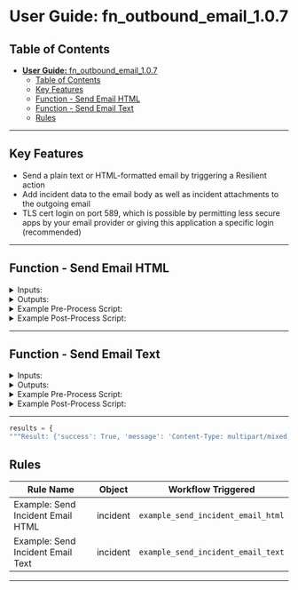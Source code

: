 # **User Guide:** fn_outbound_email_1.0.7

## Table of Contents
- [**User Guide:** fn_outbound_email_1.0.7](#user-guide-fnoutboundemail107)
  - [Table of Contents](#table-of-contents)
  - [Key Features](#key-features)
  - [Function - Send Email HTML](#function---send-email-html)
  - [Function - Send Email Text](#function---send-email-text)
  - [Rules](#rules)

---

## Key Features
* Send a plain text or HTML-formatted email by triggering a Resilient action
* Add incident data to the email body as well as incident attachments to the outgoing email
* TLS cert login on port 589, which is possible by permitting less secure apps by your email provider or giving this application a specific login (recommended)

---

## Function - Send Email HTML

<details><summary>Inputs:</summary>
<p>

| Name | Type | Required | Example | Tooltip |
| ---- | :--: | :------: | ------- | ------- |
| `mail_bcc` | `text` | No | `changeme@email.com` | edit in script or app.config (precedence on smtp_user) |
| `mail_body_html` | `text` | No | `<html>` | template in script |
| `mail_body_text` | `text` | No | `plain_text` | template in script |
| `mail_cc` | `text` | No | `changeme@email.com` | user input |
| `mail_from` | `text` | No | `changeme@email.com` | edit in script or app.config (precedence on smtp_user) |
| `mail_incident_id` | `number` | No | `2085` | Taken from incident  |
| `mail_subject` | `text` | No | `[incident type id]` | Taken from incident |
| `mail_to` | `text` | Yes | `changeme@email.com` | user_input |

</p>
</details>

<details><summary>Outputs:</summary>
<p>


</p>
</details>

<details><summary>Example Pre-Process Script:</summary>
<p>

```python
inputs.mail_to = rule.properties.mail_to
inputs.mail_cc = rule.properties.mail_cc
inputs.mail_incident_id = incident.id
inputs.mail_from = "changeme@resilientsystems.com"
inputs.mail_subject = "[{0}] {1}".format(incident.id, incident.name)

inputs.mail_body_html = """
{% set NOT_FOUND = ["Not Found!","-","None",None] %}
{% macro get_row(label,field_name) -%}
	{% set value = template_helper.get_incident_value(incident,field_name) %}
	{% set style = "font-family: Calibri; color: rgb(31,73,125)" %}
    {% if value and value not in NOT_FOUND and not value.startswith('-') %}
    <tr>
        <td width="100" style="{{style}}; font-weight:bold">{{ label }}</td>
        <td style="{{style}}">{{ value | striptags}}</td>
    </tr>
    {% endif %}
{%- endmacro %}
<table width="100%" >
<tr>
    <td colspan="2">
        <h3 style="color: rgb(68,114,196)">INCIDENT DETAILS</h3>
        <hr size="1" width="100%" noshade style="color:#FFDF57" align="center"/>
    </td>
</tr>
    {{ get_row('Severity:','severity_code') }}
    {{ get_row('Status:','status') }}<br>
    {{ get_row('Created:','create_date') }}<br>
    {{ get_row('Category:','incident_type_ids') }}
<tr>
    <td colspan="2">
        <br><h3 style="color: rgb(68,114,196)">INCIDENT DESCRIPTION</h3>
        <hr size="1" width="100%" noshade style="color:#FFDF57" align="center"/>
    </td>
    {{ get_row('Description:','description') }}
</tr>
</table>
<br>
"""
```

</p>
</details>

<details><summary>Example Post-Process Script:</summary>
<p>

```python
if results.success:
  noteText = u"""Email Sent if mail server is valid/authenticated\n 
  From: {0}<br> To: {1}<br> CC: {2}<br> BCC: {3}<br> Subject: {4} <br> 
  Body: {5} <br>""".format(results.content.inputs[0].strip("u\"[]"), results.content.inputs[1].strip("u\"[]"), results.content.inputs[2].strip("u\"[]"), results.content.inputs[3].strip("u\"[]"), results.content.inputs[4].strip("u\"[]"), results.content.text)
else:
  noteText = u"Email NOT Sent\n From: {0}\n To: {1}".format(results.content.inputs[0].strip("u\"[]"), results.content.inputs[1].strip("u\"[]"))
incident.addNote(helper.createRichText(noteText))

```

```python
results = {
"""2020-03-29 13:23:23,135 DEBUG [actions_component] Result: {'success': True, 'message': 'Content-Type: multipart/mixed; boundary="===============3279704273121734511=="\nMIME-Version: 1.0\nFrom: changeme@resilientsystems.com\nTo: dummy@email.com\nCC: \nBCC: \nSubject: [2095] aueo\n\n--===============3279704273121734511==\nMIME-Version: 1.0\nContent-Type: text/html; charset="utf-8"\nContent-Transfer-Encoding: base64\n\nCgoKPHRhYmxlIHdpZHRoPSIxMDAlIiA+Cjx0cj4KICAgIDx0ZCBjb2xzcGFuPSIyIj4KICAgICAg\nICA8aDMgc3R5bGU9ImNvbG9yOiByZ2IoNjgsMTE0LDE5NikiPklOQ0lERU5UIERFVEFJTFM8L2gz\nPgogICAgICAgIDxociBzaXplPSIxIiB3aWR0aD0iMTAwJSIgbm9zaGFkZSBzdHlsZT0iY29sb3I6\nI0ZGREY1NyIgYWxpZ249ImNlbnRlciIvPgogICAgPC90ZD4KPC90cj4KICAgIAoJCiAgICAKICAg\nIDx0cj4KICAgICAgICA8dGQgd2lkdGg9IjEwMCIgc3R5bGU9ImZvbnQtZmFtaWx5OiBDYWxpYnJp\nOyBjb2xvcjogcmdiKDMxLDczLDEyNSk7IGZvbnQtd2VpZ2h0OmJvbGQiPlNldmVyaXR5PC90ZD4K\nICAgICAgICA8dGQgc3R5bGU9ImZvbnQtZmFtaWx5OiBDYWxpYnJpOyBjb2xvcjogcmdiKDMxLDcz\nLDEyNSkiPkxvdzwvdGQ+CiAgICA8L3RyPgogICAgCiAgICAKCQogICAgCiAgICA8dHI+CiAgICAg\nICAgPHRkIHdpZHRoPSIxMDAiIHN0eWxlPSJmb250LWZhbWlseTogQ2FsaWJyaTsgY29sb3I6IHJn\nYigzMSw3MywxMjUpOyBmb250LXdlaWdodDpib2xkIj5TdGF0dXM8L3RkPgogICAgICAgIDx0ZCBz\ndHlsZT0iZm9udC1mYW1pbHk6IENhbGlicmk7IGNvbG9yOiByZ2IoMzEsNzMsMTI1KSI+QTwvdGQ+\nCiAgICA8L3RyPgogICAgCiAgICAKCQogICAgCiAgICA8dHI+CiAgICAgICAgPHRkIHdpZHRoPSIx\nMDAiIHN0eWxlPSJmb250LWZhbWlseTogQ2FsaWJyaTsgY29sb3I6IHJnYigzMSw3MywxMjUpOyBm\nb250LXdlaWdodDpib2xkIj5DcmVhdGVkPC90ZD4KICAgICAgICA8dGQgc3R5bGU9ImZvbnQtZmFt\naWx5OiBDYWxpYnJpOyBjb2xvcjogcmdiKDMxLDczLDEyNSkiPjIwMTktMTEtMTRUMTQ6MTQ6NDE8\nL3RkPgogICAgPC90cj4KICAgIAogICAgCgkKICAgIAogICAgPHRyPgogICAgICAgIDx0ZCB3aWR0\naD0iMTAwIiBzdHlsZT0iZm9udC1mYW1pbHk6IENhbGlicmk7IGNvbG9yOiByZ2IoMzEsNzMsMTI1\nKTsgZm9udC13ZWlnaHQ6Ym9sZCI+Q2F0ZWdvcnk8L3RkPgogICAgICAgIDx0ZCBzdHlsZT0iZm9u\ndC1mYW1pbHk6IENhbGlicmk7IGNvbG9yOiByZ2IoMzEsNzMsMTI1KSI+Q29tbXVuaWNhdGlvbiBl\ncnJvciAoZmF4OyBlbWFpbCk8L3RkPgogICAgPC90cj4KICAgIAo8dHI+CiAgICA8dGQgY29sc3Bh\nbj0iMiI+CiAgICAgICAgPGJyPjxoMyBzdHlsZT0iY29sb3I6IHJnYig2OCwxMTQsMTk2KSI+SU5D\nSURFTlQgREVTQ1JJUFRJT048L2gzPgogICAgICAgIDxociBzaXplPSIxIiB3aWR0aD0iMTAwJSIg\nbm9zaGFkZSBzdHlsZT0iY29sb3I6I0ZGREY1NyIgYWxpZ249ImNlbnRlciIvPgogICAgPC90ZD4K\nPC90cj4KPC90YWJsZT4KPGJyPg==\n\n--===============3279704273121734511==--\n'}
<Ack[*] ()>
}"""
}
```
</p>
</details>

---

## Function - Send Email Text

<details><summary>Inputs:</summary>
<p>

| Name | Type | Required | Example | Tooltip |
| ---- | :--: | :------: | ------- | ------- |
| `mail_bcc` | `text` | No | `changeme@email.com` | edit in script or app.config (precedence on smtp_user) |
| `mail_body_html` | `text` | No | `<html>` | template in script |
| `mail_body_text` | `text` | No | `plain_text` | template in script |
| `mail_cc` | `text` | No | `changeme@email.com` | user input |
| `mail_from` | `text` | No | `changeme@email.com` | edit in script or app.config (precedence on smtp_user) |
| `mail_incident_id` | `number` | No | `2085` | Taken from incident  |
| `mail_subject` | `text` | No | `[incident type id]` | Taken from incident |
| `mail_to` | `text` | Yes | `changeme@email.com` | user_input |


</p>
</details>

<details><summary>Outputs:</summary>
<p>

---
```python
results = {
"""Result: {'success': True, 'message': 'Content-Type: multipart/mixed; boundary="===============3279704273121734511=="\nMIME-Version: 1.0\nFrom: changeme@resilientsystems.com\nTo: dummy@email.com\nCC: \nBCC: \nSubject: [2095] aueo\n\n--===============3279704273121734511==\nMIME-Version: 1.0\nContent-Type: text/html; charset="utf-8"\nContent-Transfer-Encoding: base64\n\nCgoKPHRhYmxlIHdpZHRoPSIxMDAlIiA+Cjx0cj4KICAgIDx0ZCBjb2xzcGFuPSIyIj4KICAgICAg\nICA8aDMgc3R5bGU9ImNvbG9yOiByZ2IoNjgsMTE0LDE5NikiPklOQ0lERU5UIERFVEFJTFM8L2gz\nPgogICAgICAgIDxociBzaXplPSIxIiB3aWR0aD0iMTAwJSIgbm9zaGFkZSBzdHlsZT0iY29sb3I6\nI0ZGREY1NyIgYWxpZ249ImNlbnRlciIvPgogICAgPC90ZD4KPC90cj4KICAgIAoJCiAgICAKICAg\nIDx0cj4KICAgICAgICA8dGQgd2lkdGg9IjEwMCIgc3R5bGU9ImZvbnQtZmFtaWx5OiBDYWxpYnJp\nOyBjb2xvcjogcmdiKDMxLDczLDEyNSk7IGZvbnQtd2VpZ2h0OmJvbGQiPlNldmVyaXR5PC90ZD4K\nICAgICAgICA8dGQgc3R5bGU9ImZvbnQtZmFtaWx5OiBDYWxpYnJpOyBjb2xvcjogcmdiKDMxLDcz\nLDEyNSkiPkxvdzwvdGQ+CiAgICA8L3RyPgogICAgCiAgICAKCQogICAgCiAgICA8dHI+CiAgICAg\nICAgPHRkIHdpZHRoPSIxMDAiIHN0eWxlPSJmb250LWZhbWlseTogQ2FsaWJyaTsgY29sb3I6IHJn\nYigzMSw3MywxMjUpOyBmb250LXdlaWdodDpib2xkIj5TdGF0dXM8L3RkPgogICAgICAgIDx0ZCBz\ndHlsZT0iZm9udC1mYW1pbHk6IENhbGlicmk7IGNvbG9yOiByZ2IoMzEsNzMsMTI1KSI+QTwvdGQ+\nCiAgICA8L3RyPgogICAgCiAgICAKCQogICAgCiAgICA8dHI+CiAgICAgICAgPHRkIHdpZHRoPSIx\nMDAiIHN0eWxlPSJmb250LWZhbWlseTogQ2FsaWJyaTsgY29sb3I6IHJnYigzMSw3MywxMjUpOyBm\nb250LXdlaWdodDpib2xkIj5DcmVhdGVkPC90ZD4KICAgICAgICA8dGQgc3R5bGU9ImZvbnQtZmFt\naWx5OiBDYWxpYnJpOyBjb2xvcjogcmdiKDMxLDczLDEyNSkiPjIwMTktMTEtMTRUMTQ6MTQ6NDE8\nL3RkPgogICAgPC90cj4KICAgIAogICAgCgkKICAgIAogICAgPHRyPgogICAgICAgIDx0ZCB3aWR0\naD0iMTAwIiBzdHlsZT0iZm9udC1mYW1pbHk6IENhbGlicmk7IGNvbG9yOiByZ2IoMzEsNzMsMTI1\nKTsgZm9udC13ZWlnaHQ6Ym9sZCI+Q2F0ZWdvcnk8L3RkPgogICAgICAgIDx0ZCBzdHlsZT0iZm9u\ndC1mYW1pbHk6IENhbGlicmk7IGNvbG9yOiByZ2IoMzEsNzMsMTI1KSI+Q29tbXVuaWNhdGlvbiBl\ncnJvciAoZmF4OyBlbWFpbCk8L3RkPgogICAgPC90cj4KICAgIAo8dHI+CiAgICA8dGQgY29sc3Bh\nbj0iMiI+CiAgICAgICAgPGJyPjxoMyBzdHlsZT0iY29sb3I6IHJnYig2OCwxMTQsMTk2KSI+SU5D\nSURFTlQgREVTQ1JJUFRJT048L2gzPgogICAgICAgIDxociBzaXplPSIxIiB3aWR0aD0iMTAwJSIg\nbm9zaGFkZSBzdHlsZT0iY29sb3I6I0ZGREY1NyIgYWxpZ249ImNlbnRlciIvPgogICAgPC90ZD4K\nPC90cj4KPC90YWJsZT4KPGJyPg==\n\n--===============3279704273121734511==--\n'}
<Ack[*] ()>
}"""
```

</p>
</details>

<details><summary>Example Pre-Process Script:</summary>
<p>

```python
inputs.mail_to = rule.properties.mail_to
inputs.mail_cc = rule.properties.mail_cc
inputs.mail_incident_id = incident.id
inputs.mail_from = "changeme@resilientsystems.com"
inputs.mail_subject = "[{0}] {1}".format(incident.id, incident.name)

from java.util import Date
creation_date = Date(incident.create_date)
type_ids = u", ".join(incident.incident_type_ids)
sev_code = u"{}".format(incident.severity_code)
current_plan = u"{}".format(incident.plan_status)

inputs.mail_body_text = """
Incident Summary:
    Severity Code: {0}
    Plan Status: {1}
    Created: {2}
    Incident Type: {3}
""".format(sev_code, current_plan, creation_date, type_ids)
```

</p>
</details>

<details><summary>Example Post-Process Script:</summary>
<p>op

```python
if results.success:
  noteText = u"Email Sent if mail server is valid/authenticated\n From: {0}\n To: {1}\n CC: {2}\n BCC: {3}\n Subject: {4}\n Body: {5}".format(results.content.inputs[0].strip("u\"[]"), results.content.inputs[1].strip("u\"[]"), results.content.inputs[2].strip("u\"[]"), results.content.inputs[3].strip("u\"[]"), results.content.inputs[4].strip("u\""), results.content.text )   
else:
  noteText = u"Email NOT Sent\n From: {0}\n To: {1}".format(results.content.inputs[0].strip("u\"[]"), results.content.inputs[1].strip("u\"[]"))
incident.addNote(noteText)
```

</p>
</details>

---
```python
results = {
"""Result: {'success': True, 'message': 'Content-Type: multipart/mixed; boundary="===============5097991223385854320=="\nMIME-Version: 1.0\nFrom: changeme.resilientsystems.com\nTo: dummy@email.com\nCC: \nBCC: \nSubject: [2095] aueo\n\n--===============5097991223385854320==\nMIME-Version: 1.0\nContent-Type: text/plain; charset="utf-8"\nContent-Transfer-Encoding: base64\n\nCkluY2lkZW50IFN1bW1hcnk6CiAgICBTZXZlcml0eSBDb2RlOiBMb3cKICAgIFBsYW4gU3RhdHVz\nOiBBCiAgICBDcmVhdGVkOiAyMDE5LTExLTE0VDE0OjE0OjQxCiAgICBJbmNpZGVudCBUeXBlOiBb\nJiMzOTtDb21tdW5pY2F0aW9uIGVycm9yIChmYXg7IGVtYWlsKSYjMzk7XQo=\n\n--===============5097991223385854320==--\n'}"""
```


## Rules
| Rule Name | Object | Workflow Triggered |
| --------- | ------ | ------------------ |
| Example: Send Incident Email HTML | incident | `example_send_incident_email_html` |
| Example: Send Incident Email Text | incident | `example_send_incident_email_text` |

---
